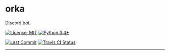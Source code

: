 # orka
Discord bot.

[![License: MIT](https://img.shields.io/badge/license-GPLv3.0-blue.svg)](https://opensource.org/licenses/MIT)
[![Python 3.4+](https://img.shields.io/badge/python-3.4+-brightgreen.svg)](https://docs.python.org/3/)
<br>
<!-- ![Lines of Code: 1437](https://img.shields.io/badge/lines%20of%20code-1437-brightgreen.svg)
![Lines of Docs: 564](https://img.shields.io/badge/lines%20of%20docs-564-orange.svg) -->
[![Last Commit](https://img.shields.io/github/last-commit/rivermont/orka.svg)](https://github.com/rivermont/orka/graphs/punch-card)
[![Travis CI Status](https://img.shields.io/travis/rivermont/orka/master.svg)](https://travis-ci.org/rivermont/orka)


***
